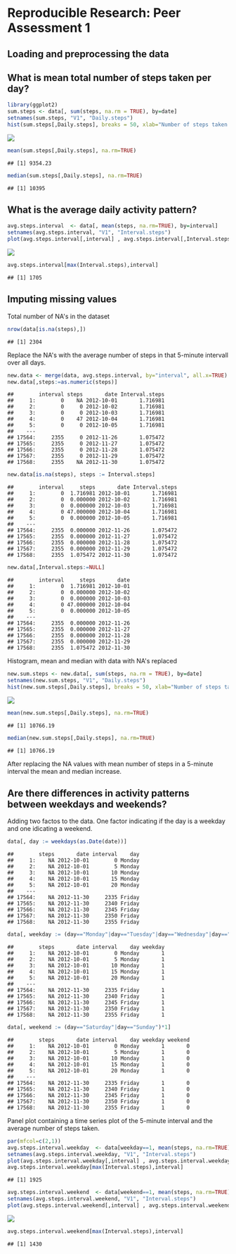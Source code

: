 # Reproducible Research: Peer Assessment 1


## Loading and preprocessing the data



## What is mean total number of steps taken per day?


```r
library(ggplot2)
sum.steps <- data[, sum(steps, na.rm = TRUE), by=date]
setnames(sum.steps, "V1", "Daily.steps")
hist(sum.steps[,Daily.steps], breaks = 50, xlab="Number of steps taken each day")
```

![](PA1_template_files/figure-html/unnamed-chunk-2-1.png)<!-- -->

```r
mean(sum.steps[,Daily.steps], na.rm=TRUE)
```

```
## [1] 9354.23
```

```r
median(sum.steps[,Daily.steps], na.rm=TRUE)
```

```
## [1] 10395
```


## What is the average daily activity pattern?


```r
avg.steps.interval  <- data[, mean(steps, na.rm=TRUE), by=interval]
setnames(avg.steps.interval, "V1", "Interval.steps")
plot(avg.steps.interval[,interval] , avg.steps.interval[,Interval.steps], type='l', ylab="Average number of steps", xlab = "5-minute intervall" )
```

![](PA1_template_files/figure-html/unnamed-chunk-3-1.png)<!-- -->

```r
avg.steps.interval[max(Interval.steps),interval]
```

```
## [1] 1705
```


## Imputing missing values

Total number of NA's in the dataset


```r
nrow(data[is.na(steps),])
```

```
## [1] 2304
```

Replace the NA's with the average number of steps in that 5-minute intervall over all days. 


```r
new.data <- merge(data, avg.steps.interval, by="interval", all.x=TRUE) 
new.data[,steps:=as.numeric(steps)]
```

```
##        interval steps       date Interval.steps
##     1:        0    NA 2012-10-01       1.716981
##     2:        0     0 2012-10-02       1.716981
##     3:        0     0 2012-10-03       1.716981
##     4:        0    47 2012-10-04       1.716981
##     5:        0     0 2012-10-05       1.716981
##    ---                                         
## 17564:     2355     0 2012-11-26       1.075472
## 17565:     2355     0 2012-11-27       1.075472
## 17566:     2355     0 2012-11-28       1.075472
## 17567:     2355     0 2012-11-29       1.075472
## 17568:     2355    NA 2012-11-30       1.075472
```

```r
new.data[is.na(steps), steps := Interval.steps]
```

```
##        interval     steps       date Interval.steps
##     1:        0  1.716981 2012-10-01       1.716981
##     2:        0  0.000000 2012-10-02       1.716981
##     3:        0  0.000000 2012-10-03       1.716981
##     4:        0 47.000000 2012-10-04       1.716981
##     5:        0  0.000000 2012-10-05       1.716981
##    ---                                             
## 17564:     2355  0.000000 2012-11-26       1.075472
## 17565:     2355  0.000000 2012-11-27       1.075472
## 17566:     2355  0.000000 2012-11-28       1.075472
## 17567:     2355  0.000000 2012-11-29       1.075472
## 17568:     2355  1.075472 2012-11-30       1.075472
```

```r
new.data[,Interval.steps:=NULL]
```

```
##        interval     steps       date
##     1:        0  1.716981 2012-10-01
##     2:        0  0.000000 2012-10-02
##     3:        0  0.000000 2012-10-03
##     4:        0 47.000000 2012-10-04
##     5:        0  0.000000 2012-10-05
##    ---                              
## 17564:     2355  0.000000 2012-11-26
## 17565:     2355  0.000000 2012-11-27
## 17566:     2355  0.000000 2012-11-28
## 17567:     2355  0.000000 2012-11-29
## 17568:     2355  1.075472 2012-11-30
```
Histogram, mean and median with data with NA's replaced 


```r
new.sum.steps <- new.data[, sum(steps, na.rm = TRUE), by=date]
setnames(new.sum.steps, "V1", "Daily.steps")
hist(new.sum.steps[,Daily.steps], breaks = 50, xlab="Number of steps taken each day NA's replaced")
```

![](PA1_template_files/figure-html/unnamed-chunk-6-1.png)<!-- -->

```r
mean(new.sum.steps[,Daily.steps], na.rm=TRUE)
```

```
## [1] 10766.19
```

```r
median(new.sum.steps[,Daily.steps], na.rm=TRUE)
```

```
## [1] 10766.19
```

After replacing the NA values with mean number of steps in a 5-minute interval the mean and median increase.

## Are there differences in activity patterns between weekdays and weekends?

Adding two factos to the data. One factor indicating if the day is a weekday and one idicating a weekend.


```r
data[, day := weekdays(as.Date(date))]
```

```
##        steps       date interval    day
##     1:    NA 2012-10-01        0 Monday
##     2:    NA 2012-10-01        5 Monday
##     3:    NA 2012-10-01       10 Monday
##     4:    NA 2012-10-01       15 Monday
##     5:    NA 2012-10-01       20 Monday
##    ---                                 
## 17564:    NA 2012-11-30     2335 Friday
## 17565:    NA 2012-11-30     2340 Friday
## 17566:    NA 2012-11-30     2345 Friday
## 17567:    NA 2012-11-30     2350 Friday
## 17568:    NA 2012-11-30     2355 Friday
```

```r
data[, weekday := (day=="Monday"|day=="Tuesday"|day=="Wednesday"|day=="Thursday"|day=="Friday")*1]
```

```
##        steps       date interval    day weekday
##     1:    NA 2012-10-01        0 Monday       1
##     2:    NA 2012-10-01        5 Monday       1
##     3:    NA 2012-10-01       10 Monday       1
##     4:    NA 2012-10-01       15 Monday       1
##     5:    NA 2012-10-01       20 Monday       1
##    ---                                         
## 17564:    NA 2012-11-30     2335 Friday       1
## 17565:    NA 2012-11-30     2340 Friday       1
## 17566:    NA 2012-11-30     2345 Friday       1
## 17567:    NA 2012-11-30     2350 Friday       1
## 17568:    NA 2012-11-30     2355 Friday       1
```

```r
data[, weekend := (day=="Saturday"|day=="Sunday")*1]
```

```
##        steps       date interval    day weekday weekend
##     1:    NA 2012-10-01        0 Monday       1       0
##     2:    NA 2012-10-01        5 Monday       1       0
##     3:    NA 2012-10-01       10 Monday       1       0
##     4:    NA 2012-10-01       15 Monday       1       0
##     5:    NA 2012-10-01       20 Monday       1       0
##    ---                                                 
## 17564:    NA 2012-11-30     2335 Friday       1       0
## 17565:    NA 2012-11-30     2340 Friday       1       0
## 17566:    NA 2012-11-30     2345 Friday       1       0
## 17567:    NA 2012-11-30     2350 Friday       1       0
## 17568:    NA 2012-11-30     2355 Friday       1       0
```

Panel plot containing a time series plot of the 5-minute interval and the average number of steps taken.



```r
par(mfcol=c(2,1))
avg.steps.interval.weekday  <- data[weekday==1, mean(steps, na.rm=TRUE), by=interval]
setnames(avg.steps.interval.weekday, "V1", "Interval.steps")
plot(avg.steps.interval.weekday[,interval] , avg.steps.interval.weekday[,Interval.steps], type='l', ylab="Average number of steps", xlab = "5-minute intervall" , main = "Average Weekday")
avg.steps.interval.weekday[max(Interval.steps),interval]
```

```
## [1] 1925
```

```r
avg.steps.interval.weekend  <- data[weekend==1, mean(steps, na.rm=TRUE), by=interval]
setnames(avg.steps.interval.weekend, "V1", "Interval.steps")
plot(avg.steps.interval.weekend[,interval] , avg.steps.interval.weekend[,Interval.steps], type='l', ylab="Average number of steps", xlab = "5-minute intervall" , main = "Average Weekend")
```

![](PA1_template_files/figure-html/unnamed-chunk-8-1.png)<!-- -->

```r
avg.steps.interval.weekend[max(Interval.steps),interval]
```

```
## [1] 1430
```
